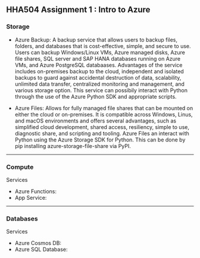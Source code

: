 ## HHA504 Assignment 1 : Intro to Azure

### **Storage**
- Azure Backup: A backup service that allows users to backup files, folders, and databases that is cost-effective, simple, and secure to use. Users can backup Windows/Linux VMs, Azure managed disks, Azure file shares, SQL server and SAP HANA databases running on Azure VMs, and Azure PostgreSQL databaases. Advantages of the service includes on-premises backup to the cloud, independent and isolated backups to guard against accidental destruction of data, scalability, unlimited data transfer, centralized monitoring and management, and various storage option. This service can possibily interact with Python through the use of the Azure Python SDK and appropriate scripts. 

- Azure Files: Allows for fully managed file shares that can be mounted on either the cloud or on-premises. It is compatible across Windows, Linus, and macOS environments and offers several advantages, such as simplified cloud development, shared access, resiliency, simple to use, diagnostic share, and scripting and tooling. Azure Files an interact with Python using the Azure Storage SDK for Python. This can be done by pip installing azure-storage-file-share via PyPI. 
---

### **Compute**
Services<br>
- Azure Functions: 
- App Service:
  
---

### **Databases**
Services<br>
- Azure Cosmos DB: 
- Azure SQL Database: 
